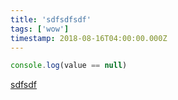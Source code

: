 ```yaml
---
title: 'sdfsdfsdf'
tags: ['wow']
timestamp: 2018-08-16T04:00:00.000Z
---
```


```js
console.log(value == null)
```

[sdfsdf](./checking-for-the-absence-of-a-value-in-javascript)
